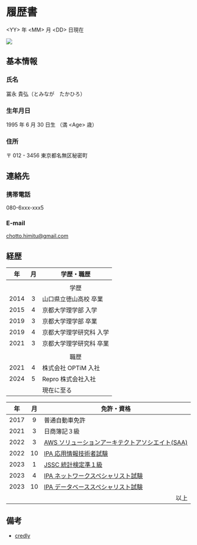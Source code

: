 # 履歴書

\<YY> 年 \<MM> 月 \<DD> 日現在

<img src="me.jpg" />

## 基本情報

### 氏名

冨永 貴弘（とみなが　たかひろ）

### 生年月日

1995 年 6 月 30 日生 （満 \<Age> 歳）

### 住所

〒 012 - 3456
東京都名無区秘密町

## 連絡先

### 携帯電話

080-6xxx-xxx5

### E-mail

<chotto.himitu@gmail.com>

## 経歴

| 年 | 月 | <center>学歴・職歴</center> |
| :---: | :---: | :--- |
|  |  |  |
||| <center>学歴</center> |
| 2014 | 3 | 山口県立徳山高校 卒業 |
| 2015 | 4 | 京都大学理学部 入学 |
| 2019 | 3 | 京都大学理学部 卒業 |
| 2019 | 4 | 京都大学理学研究科 入学 |
| 2021 | 3 | 京都大学理学研究科 卒業 |
|  |  |  |
|  |  | <center>職歴</center> |
| 2021 | 4 | 株式会社 OPTiM 入社 |
| 2024 | 5 | Repro 株式会社入社 |
|  |  | 現在に至る |

| 年 | 月 | <center>免許・資格</center> |
| :---: | :---: | :--- |
| 2017 | 9 | 普通自動車免許 |
| 2021 | 3 | 日商簿記３級 |
| 2022 | 3 | [AWS ソリューションアーキテクトアソシエイト(SAA)](https://aws.amazon.com/jp/certification/certified-solutions-architect-associate/) |
| 2022 | 10 | [IPA 応用情報技術者試験](https://www.ipa.go.jp/shiken/kubun/ap.html) |
| 2023 | 1 | [JSSC 統計検定準１級](https://www.toukei-kentei.jp/exam/grade1semi/) |
| 2023 | 4 | [IPA ネットワークスペシャリスト試験](https://www.ipa.go.jp/shiken/kubun/nw.html) |
| 2023 | 10 | [IPA データベーススペシャリスト試験](https://www.ipa.go.jp/shiken/kubun/db.html) |
|  |  | <div style="text-align: right;">以上</div> |

## 備考

- [credly](https://www.credly.com/users/takahiro-tominaga.5cd0b374)
